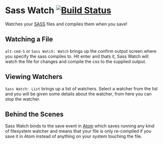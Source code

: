 # Sass Watch [![Build Status](https://travis-ci.org/Arcath/sass-watch.svg)](https://travis-ci.org/Arcath/sass-watch)

Watches your [SASS] files and compiles them when you save!

## Watching a File

`alt-cmd-S` or `Sass Watch: Watch` brings up the confirm output screen where you specify the sass compiles to. Hit enter and thats it, Sass Watch will watch the file for changes and compile the css to the supplied output.

## Viewing Watchers

`Sass Watch: List` brings up a list of watchers. Select a watcher from the list and you will be given some details about the watcher, from here you can stop the watcher.

## Behind the Scenes

Sass Watch binds to the save event in [Atom] which saves running any kind of filesystem watcher and means that your file is only re-compiled if _you_ save it in Atom instead of anything on your system touching the file.

[SASS]: http://sass-lang.com/
[Atom]: http://atom.io
